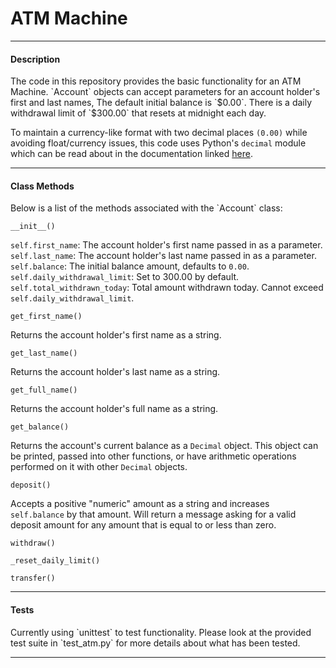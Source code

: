 __<h1>ATM Machine</h1>__
<hr>
<h4>Description</h4>
The code in this repository provides the basic functionality for an ATM Machine.
`Account` objects can accept parameters for an account holder's first and last names,
The default initial balance is `$0.00`.
There is a daily withdrawal limit of `$300.00` that resets at midnight each day.

To maintain a currency-like format with two decimal places `(0.00)` while avoiding float/currency issues, this code uses Python's `decimal` module which can be read about in the documentation linked [here](https://docs.python.org/3/library/decimal.html).
<hr>

<h4>Class Methods</h4>
Below is a list of the methods associated with the `Account` class:


`__init__()`

 `self.first_name`: The account holder's first name passed in as a parameter.
 `self.last_name`: The account holder's last name passed in as a parameter.
 `self.balance`: The initial balance amount, defaults to `0.00`.
 `self.daily_withdrawal_limit`: Set to 300.00 by default.
 `self.total_withdrawn_today`: Total amount withdrawn today. Cannot exceed `self.daily_withdrawal_limit`.

`get_first_name()`

 Returns the account holder's first name as a string.


`get_last_name()`

 Returns the account holder's last name as a string.


`get_full_name()`


 Returns the account holder's full name as a string.


`get_balance()`

 Returns the account's current balance as a `Decimal` object. This object can be printed, passed into other functions, or have arithmetic operations performed on it with other `Decimal` objects.


`deposit()`

 Accepts a positive "numeric" amount as a string and increases `self.balance` by that amount.
 Will return a message asking for a valid deposit amount for any amount that is equal to or less than zero.
 

`withdraw()`



`_reset_daily_limit()`



`transfer()`



<hr>
<h4>Tests</h4>
Currently using `unittest` to test functionality.
Please look at the provided test suite in `test_atm.py` for more details about what has been tested.
<hr>
